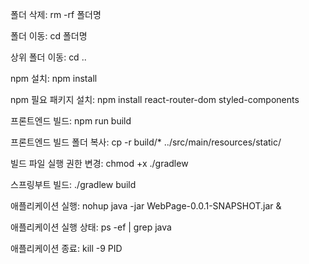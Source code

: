 폴더 삭제: rm -rf 폴더명

폴더 이동: cd 폴더명

상위 폴더 이동: cd ..

npm 설치: npm install

npm 필요 패키지 설치: npm install react-router-dom styled-components

프론트엔드 빌드: npm run build

프론트엔드 빌드 폴더 복사: cp -r build/* ../src/main/resources/static/

빌드 파일 실행 권한 변경: chmod +x ./gradlew

스프링부트 빌드: ./gradlew build

애플리케이션 실행: nohup java -jar WebPage-0.0.1-SNAPSHOT.jar &

애플리케이션 실행 상태: ps -ef | grep java

애플리케이션 종료: kill -9 PID
